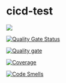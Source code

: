 # cicd-test

<image src="https://img.shields.io/website?down_message=DOWN&up_message=UP&label=server-status&url=http://3.25.87.61:8082/actuator/health"/>

[![Quality Gate Status](https://sonarcloud.io/api/project_badges/measure?project=hanjo8813_cicd-test&metric=alert_status)](https://sonarcloud.io/summary/new_code?id=hanjo8813_cicd-test)

[![Quality gate](https://sonarcloud.io/api/project_badges/quality_gate?project=hanjo8813_cicd-test)](https://sonarcloud.io/summary/new_code?id=hanjo8813_cicd-test)

[![Coverage](https://sonarcloud.io/api/project_badges/measure?project=hanjo8813_cicd-test&metric=coverage)](https://sonarcloud.io/summary/new_code?id=hanjo8813_cicd-test)

[![Code Smells](https://sonarcloud.io/api/project_badges/measure?project=hanjo8813_cicd-test&metric=code_smells)](https://sonarcloud.io/summary/new_code?id=hanjo8813_cicd-test)

